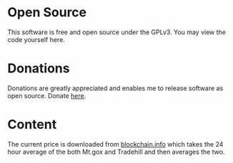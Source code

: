 <h1>Open Source</h1>
<p>This software is free and open source under the GPLv3. You may view the code yourself <a hfref="https://github.com/SubZeroJake/QuickBTC">here</a>.</p>
<h1>Donations</h1>
<p>Donations are greatly appreciated and enables me to release software as open source. Donate <a href="https://coinbase.com/checkouts/9a374029d8e5d9bb3e33f9217ca8b53f">here</a>.</p>
<h1>Content</h1>
<p>The current price is downloaded from <a href="http://www.blockchain.info">blockchain.info</a> which takes the 24 hour average of the both Mt.gox and Tradehill and then averages the two.</p>

